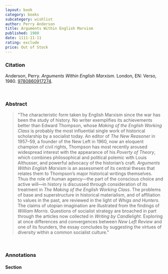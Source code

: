 ```yaml
---
layout: book
category: books
subcategory: wishlist
author: Perry Anderson
title: Arguments Within English Marxism
published: 1980
date: 1111-11-11
rating: exclude
price: Out of Stock
---
```


### Citation

Anderson, Perry. *Arguments Within English Marxism.* London, EN: Verso, 1980. [9780860917274](https://www.versobooks.com/en-ca/products/1087-arguments-within-english-marxism).

<br>

### Abstract

> "The characteristic form taken by English Marxism since the war has been the study of history. No writer exemplifies its achievements better than Edward Thompson, whose *Making of the English Working Class* is probably the most influential single work of historical scholarship by a socialist today. An editor of *The New Reasoner* in 1957–59, a founder of the New Left in 1960, now an eloquent champion of civil rights, Thompson has most recently aroused widespread interest with the appearance of his *Poverty of Theory*, which combines philosophical and political polemic with Louis Althusser, and powerful advocacy of the historian’s craft. *Arguments Within English Marxism* is an assessment of its central theses that relates them to Thompson’s major historical writings themselves. Thus the role of human agency—the part of the conscious choice and active will—in history is discussed through consideration of its treatment in *The Making of the English Working Class*. The problems of base and superstructure in historical materialism, and of affiliation to values in the past, are reviewed in the light of *Whigs and Hunters*. The claims of utopian imagination are illustrated from the findings of *William Morris*. Questions of socialist strategy are broached in part through the articles now collected in *Writing by Candlelight*. Exploring at once differences and convergences between *New Left Review* and one of its founders, the essay concludes by suggesting the virtues of diversity within a common socialist culture."

<br>

### Annotations

#### Section

<br>
